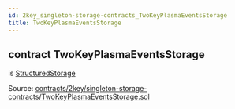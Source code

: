 ```yaml
---
id: 2key_singleton-storage-contracts_TwoKeyPlasmaEventsStorage
title: TwoKeyPlasmaEventsStorage
---
```


<div class="contract-doc"><div class="contract"><h2 class="contract-header"><span class="contract-kind">contract</span> TwoKeyPlasmaEventsStorage</h2><p class="base-contracts"><span>is</span> <a href="2key_upgradability_StructuredStorage.html">StructuredStorage</a></p><div class="source">Source: <a href="https://github.com/2keynet/web3-alpha/blob/v0.0.3/contracts/2key/singleton-storage-contracts/TwoKeyPlasmaEventsStorage.sol" target="_blank">contracts/2key/singleton-storage-contracts/TwoKeyPlasmaEventsStorage.sol</a></div></div></div>
